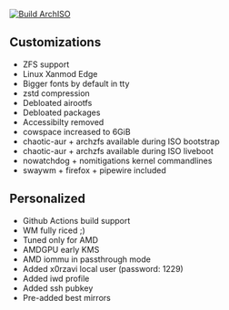 [![Build ArchISO](https://github.com/x0rzavi/archiso-zfs/actions/workflows/archiso.yml/badge.svg)](https://github.com/x0rzavi/archiso-zfs/actions/workflows/archiso.yml)

## Customizations
- ZFS support
- Linux Xanmod Edge
- Bigger fonts by default in tty
- zstd compression
- Debloated airootfs
- Debloated packages
- Accessibilty removed
- cowspace increased to 6GiB
- chaotic-aur + archzfs available during ISO bootstrap
- chaotic-aur + archzfs available during ISO liveboot
- nowatchdog + nomitigations kernel commandlines
- swaywm + firefox + pipewire included

## Personalized
- Github Actions build support
- WM fully riced ;)
- Tuned only for AMD
- AMDGPU early KMS
- AMD iommu in passthrough mode
- Added x0rzavi local user (password: 1229)
- Added iwd profile
- Added ssh pubkey
- Pre-added best mirrors
